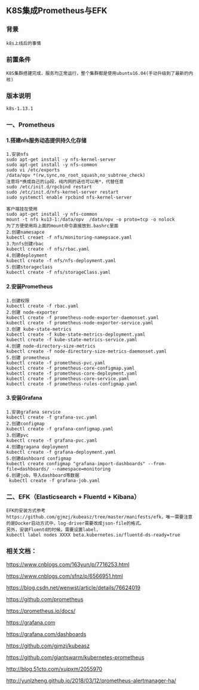 ## K8S集成Prometheus与EFK 

### 背景

```
k8s上线后的事情

```

### 前置条件

```
K8S集群搭建完成，服务均正常运行，整个集群都是使用ubuntu16.04(手动升级到了最新的内核)
```
### 版本说明

```
k8s-1.13.1
```

### 一、Prometheus 

#### 1.搭建nfs服务动态提供持久化存储 

```
1.安装nfs 
sudo apt-get install -y nfs-kernel-server
sudo apt-get install -y nfs-common 
sudo vi /etc/exports 
/data/opv *(rw,sync,no_root_squash,no_subtree_check)
注意将*换成自己的ip段，纯内网的话也可以用*，代替任意
sudo /etc/init.d/rpcbind restart 
sudo /etc/init.d/nfs-kernel-server restart 
sudo systemctl enable rpcbind nfs-kernel-server 

客户端挂在使用
sudo apt-get install -y nfs-common
mount -t nfs ku13-1:/data/opv  /data/opv -o proto=tcp -o nolock
为了方便使用将上面的mount命令直接放到.bashrc里面 
2.创建namesapce
kubectl creaet -f nfs/monitoring-namepsace.yaml 
3.为nfs创建rbac 
kubectl create -f nfs/rbac.yaml 
4.创建deployment
kubectl create -f nfs/nfs-deployment.yaml 
5.创建storageclass
kubectl create -f nfs/storageClass.yaml 
```

#### 2.安装Prometheus 

```
1.创建权限
kubectl create -f rbac.yaml
2.创建 node-exporter
kubectl create -f prometheus-node-exporter-daemonset.yaml
kubectl create -f prometheus-node-exporter-service.yaml
3.创建 kube-state-metrics
kubectl create -f kube-state-metrics-deployment.yaml
kubectl create -f kube-state-metrics-service.yaml
4.创建 node-directory-size-metrics
kubectl create -f node-directory-size-metrics-daemonset.yaml
5.创建 prometheus
kubectl create -f prometheus-pvc.yaml
kubectl create -f prometheus-core-configmap.yaml
kubectl create -f prometheus-core-deployment.yaml
kubectl create -f prometheus-core-service.yaml
kubectl create -f prometheus-rules-configmap.yaml
```

#### 3.安装Grafana

```
1.安装grafana service
kubectl create -f grafana-svc.yaml
2.创建configmap
kubectl create -f grafana-configmap.yaml
3.创建pvc
kubectl create -f grafana-pvc.yaml
4.创建gragana deployment
kubectl create -f grafana-deployment.yaml
5.创建dashboard configmap
kubectl create configmap "grafana-import-dashboards" --from-file=dashboards/ --namespace=monitoring
6.创建job，导入dashboard等数据
 kubectl create -f grafana-job.yaml
```



### 二、EFK（Elasticsearch + Fluentd + Kibana）

```
EFK的安装方式参考 https://github.com/gjmzj/kubeasz/tree/master/manifests/efk，唯一需要注意的是Docker启动方式中，log-driver需要改成json-file的格式。
另外，安装Fluentd的时候，需要设置label，
kubectl label nodes XXXX beta.kubernetes.io/fluentd-ds-ready=true
```



### 相关文档：

https://www.cnblogs.com/163yun/p/7716253.html

https://www.cnblogs.com/sfnz/p/6566951.html

https://blog.csdn.net/wenwst/article/details/76624019

https://github.com/prometheus

https://prometheus.io/docs/

https://grafana.com

https://grafana.com/dashboards

https://github.com/gjmzj/kubeasz

https://github.com/giantswarm/kubernetes-prometheus

http://blog.51cto.com/xujpxm/2055970

http://yunlzheng.github.io/2018/03/12/prometheus-alertmanager-ha/
